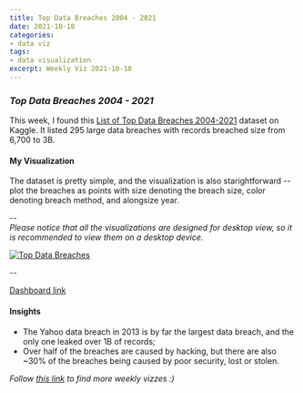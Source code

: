 ```yaml
---
title: Top Data Breaches 2004 - 2021
date: 2021-10-18
categories:
- data viz
tags:
- data visualization
excerpt: Weekly Viz 2021-10-18
---
```


### *Top Data Breaches 2004 - 2021*


This week, I found this [List of Top Data Breaches 2004-2021](https://www.kaggle.com/hishaamarmghan/list-of-top-data-breaches-2004-2021) dataset on Kaggle. It listed 295 large data breaches with records breached size from 6,700 to 3B.  

#### My Visualization

The dataset is pretty simple, and the visualization is also starightforward -- plot the breaches as points with size denoting the breach size, color denoting breach method, and alongsize year.  

--  
*Please notice that all the visualizations are designed for desktop view, so it is recommended to view them on a desktop device.*  

<div class='tableauPlaceholder' id='viz1634613454740' style='position: relative'>
  <noscript><a href='#'>
    <img alt='Top Data Breaches ' src='https:&#47;&#47;public.tableau.com&#47;static&#47;images&#47;20&#47;20211018TopDataBreaches2004-2021&#47;TopDataBreaches&#47;1_rss.png' style='border: none' />
    </a></noscript>
  <object class='tableauViz'  style='display:none;'>
    <param name='host_url' value='https%3A%2F%2Fpublic.tableau.com%2F' />
    <param name='embed_code_version' value='3' /> 
    <param name='site_root' value='' />
    <param name='name' value='20211018TopDataBreaches2004-2021&#47;TopDataBreaches' />
    <param name='tabs' value='no' /><param name='toolbar' value='yes' />
    <param name='static_image' value='https:&#47;&#47;public.tableau.com&#47;static&#47;images&#47;20&#47;20211018TopDataBreaches2004-2021&#47;TopDataBreaches&#47;1.png' />
    <param name='animate_transition' value='yes' />
    <param name='display_static_image' value='yes' />
    <param name='display_spinner' value='yes' />
    <param name='display_overlay' value='yes' />
    <param name='display_count' value='yes' />
    <param name='language' value='en-US' />
    <param name='filter' value='publish=yes' />
  </object></div>             
  <script type='text/javascript'>       
  var divElement = document.getElementById('viz1634613454740');     
  var vizElement = divElement.getElementsByTagName('object')[0];      
  if ( divElement.offsetWidth > 800 ) { vizElement.style.width='600px';vizElement.style.height='827px';} else if ( divElement.offsetWidth > 500 ) { vizElement.style.width='600px';vizElement.style.height='827px';} else { vizElement.style.width='100%';vizElement.style.height='727px';}       
  var scriptElement = document.createElement('script');              
  scriptElement.src = 'https://public.tableau.com/javascripts/api/viz_v1.js';       
  vizElement.parentNode.insertBefore(scriptElement, vizElement);    
</script>  

--  

[Dashboard link](https://public.tableau.com/views/20211018TopDataBreaches2004-2021/TopDataBreaches?:language=en-US&publish=yes&:display_count=n&:origin=viz_share_link)
  
#### Insights
* The Yahoo data breach in 2013 is by far the largest data breach, and the only one leaked over 1B of records;  
* Over half of the breaches are caused by hacking, but there are also ~30% of the breaches being caused by poor security, lost or stolen.  


*Follow [this link](https://yudong-94.github.io/personal-website/project/WeeklyViz2021/) to find more weekly vizzes :)*